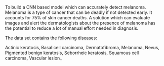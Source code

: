 To build a CNN based model which can accurately detect melanoma. 
Melanoma is a type of cancer that can be deadly if not detected early. 
It accounts for 75% of skin cancer deaths. A solution which can evaluate images and alert the dermatologists 
about the presence of melanoma has the potential to reduce a lot of manual effort needed in diagnosis.

The data set contains the following diseases:

Actinic keratosis,
Basal cell carcinoma,
Dermatofibroma,
Melanoma,
Nevus,
Pigmented benign keratosis,
Seborrheic keratosis,
Squamous cell carcinoma,
Vascular lesion_




